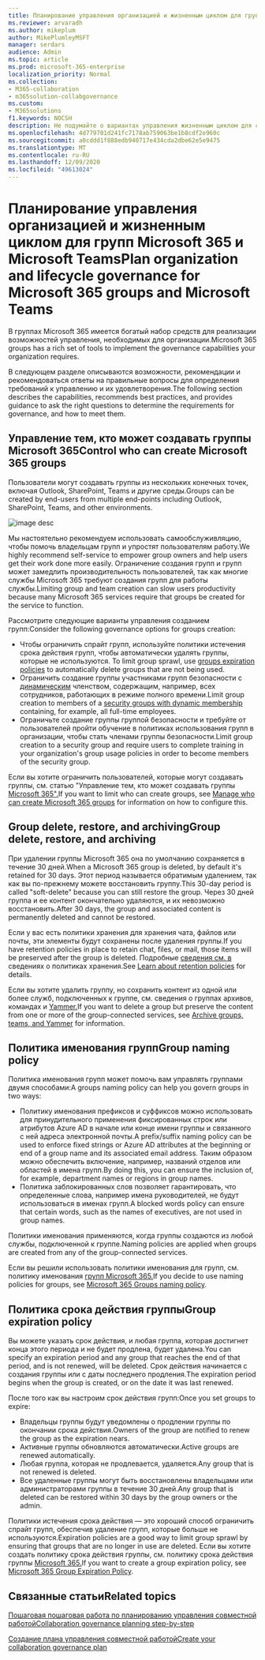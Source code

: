 ```yaml
---
title: Планирование управления организацией и жизненным циклом для групп Microsoft 365 и Microsoft Teams
ms.reviewer: arvaradh
ms.author: mikeplum
author: MikePlumleyMSFT
manager: serdars
audience: Admin
ms.topic: article
ms.prod: microsoft-365-enterprise
localization_priority: Normal
ms.collection:
- M365-collaboration
- m365solution-collabgovernance
ms.custom:
- M365solutions
f1.keywords: NOCSH
description: Не подумайте о вариантах управления жизненным циклом для средств совместной работы в Microsoft 365
ms.openlocfilehash: 4d779701d241fc7178ab759063be1b8cdf2e960c
ms.sourcegitcommit: a0cddd1f888edb940717e434cda2dbe62e5e9475
ms.translationtype: MT
ms.contentlocale: ru-RU
ms.lasthandoff: 12/09/2020
ms.locfileid: "49613024"
---
```

# <a name="plan-organization-and-lifecycle-governance-for-microsoft-365-groups-and-microsoft-teams"></a><span data-ttu-id="da961-103">Планирование управления организацией и жизненным циклом для групп Microsoft 365 и Microsoft Teams</span><span class="sxs-lookup"><span data-stu-id="da961-103">Plan organization and lifecycle governance for Microsoft 365 groups and Microsoft Teams</span></span>

<span data-ttu-id="da961-104">В группах Microsoft 365 имеется богатый набор средств для реализации возможностей управления, необходимых для организации.</span><span class="sxs-lookup"><span data-stu-id="da961-104">Microsoft 365 groups has a rich set of tools to implement the governance capabilities your organization requires.</span></span> 

<span data-ttu-id="da961-105">В следующем разделе описываются возможности, рекомендации и рекомендоваться ответы на правильные вопросы для определения требований к управлению и их удовлетворения.</span><span class="sxs-lookup"><span data-stu-id="da961-105">The following section describes the capabilities, recommends best practices, and provides guidance to ask the right questions to determine the requirements for governance, and how to meet them.</span></span>

## <a name="control-who-can-create-microsoft-365-groups"></a><span data-ttu-id="da961-106">Управление тем, кто может создавать группы Microsoft 365</span><span class="sxs-lookup"><span data-stu-id="da961-106">Control who can create Microsoft 365 groups</span></span>

<span data-ttu-id="da961-107">Пользователи могут создавать группы из нескольких конечных точек, включая Outlook, SharePoint, Teams и другие среды.</span><span class="sxs-lookup"><span data-stu-id="da961-107">Groups can be created by end-users from multiple end-points including Outlook, SharePoint, Teams, and other environments.</span></span>

![image desc](../media/04.png)

<span data-ttu-id="da961-109">Мы настоятельно рекомендуем использовать самообслуживляцию, чтобы помочь владельцам групп и упростят пользователям работу.</span><span class="sxs-lookup"><span data-stu-id="da961-109">We highly recommend self-service to empower group owners and help users get their work done more easily.</span></span> <span data-ttu-id="da961-110">Ограничение создания групп и групп может замедлить производительность пользователей, так как многие службы Microsoft 365 требуют создания групп для работы службы.</span><span class="sxs-lookup"><span data-stu-id="da961-110">Limiting group and team creation can slow users productivity because many Microsoft 365 services require that groups be created for the service to function.</span></span>

<span data-ttu-id="da961-111">Рассмотрите следующие варианты управления созданием групп:</span><span class="sxs-lookup"><span data-stu-id="da961-111">Consider the following governance options for groups creation:</span></span>

- <span data-ttu-id="da961-112">Чтобы ограничить спрайт групп, используйте политики истечения срока действия групп, чтобы автоматически удалять группы, которые не используются. [](microsoft-365-groups-expiration-policy.md)</span><span class="sxs-lookup"><span data-stu-id="da961-112">To limit group sprawl, use [groups expiration policies](microsoft-365-groups-expiration-policy.md) to automatically delete groups that are not being used.</span></span>
- <span data-ttu-id="da961-113">Ограничить создание группы участниками групп безопасности с [динамическим](https://docs.microsoft.com/azure/active-directory/users-groups-roles/groups-create-rule) членством, содержащим, например, всех сотрудников, работающих в режиме полного времени.</span><span class="sxs-lookup"><span data-stu-id="da961-113">Limit group creation to members of a [security groups with dynamic membership](https://docs.microsoft.com/azure/active-directory/users-groups-roles/groups-create-rule) containing, for example, all full-time employees.</span></span>
- <span data-ttu-id="da961-114">Ограничьте создание группы группой безопасности и требуйте от пользователей пройти обучение в политиках использования групп в организации, чтобы стать членами группы безопасности.</span><span class="sxs-lookup"><span data-stu-id="da961-114">Limit group creation to a security group and require users to complete training in your organization's group usage policies in order to become members of the security group.</span></span>

<span data-ttu-id="da961-115">Если вы хотите ограничить пользователей, которые могут создавать группы, см. статью "Управление тем, кто может создавать группы [Microsoft 365".](manage-creation-of-groups.md)</span><span class="sxs-lookup"><span data-stu-id="da961-115">If you want to limit who can create groups, see [Manage who can create Microsoft 365 groups](manage-creation-of-groups.md) for information on how to configure this.</span></span>

## <a name="group-delete-restore-and-archiving"></a><span data-ttu-id="da961-116">Group delete, restore, and archiving</span><span class="sxs-lookup"><span data-stu-id="da961-116">Group delete, restore, and archiving</span></span>

<span data-ttu-id="da961-117">При удалении группы Microsoft 365 она по умолчанию сохраняется в течение 30 дней.</span><span class="sxs-lookup"><span data-stu-id="da961-117">When a Microsoft 365 group is deleted, by default it's retained for 30 days.</span></span> <span data-ttu-id="da961-118">Этот период называется обратимым удалением, так как вы по-прежнему можете восстановить группу.</span><span class="sxs-lookup"><span data-stu-id="da961-118">This 30-day period is called "soft-delete" because you can still restore the group.</span></span> <span data-ttu-id="da961-119">Через 30 дней группа и ее контент окончательно удаляются, и их невозможно восстановить.</span><span class="sxs-lookup"><span data-stu-id="da961-119">After 30 days, the group and associated content is permanently deleted and cannot be restored.</span></span>

<span data-ttu-id="da961-120">Если у вас есть политики хранения для хранения чата, файлов или почты, эти элементы будут сохранены после удаления группы.</span><span class="sxs-lookup"><span data-stu-id="da961-120">If you have retention policies in place to retain chat, files, or mail, those items will be preserved after the group is deleted.</span></span> <span data-ttu-id="da961-121">Подробные [сведения см. в](https://docs.microsoft.com/microsoft-365/compliance/retention-policies) сведениях о политиках хранения.</span><span class="sxs-lookup"><span data-stu-id="da961-121">See [Learn about retention policies](https://docs.microsoft.com/microsoft-365/compliance/retention-policies) for details.</span></span>

<span data-ttu-id="da961-122">Если вы хотите удалить группу, но сохранить контент из одной или более служб, подключенных к группе, см. сведения о группах архивов, командах и [Yammer.](end-life-cycle-groups-teams-sites-yammer.md)</span><span class="sxs-lookup"><span data-stu-id="da961-122">If you want to delete a group but preserve the content from one or more of the group-connected services, see [Archive groups, teams, and Yammer](end-life-cycle-groups-teams-sites-yammer.md) for information.</span></span>

## <a name="group-naming-policy"></a><span data-ttu-id="da961-123">Политика именования групп</span><span class="sxs-lookup"><span data-stu-id="da961-123">Group naming policy</span></span>

<span data-ttu-id="da961-124">Политика именования групп может помочь вам управлять группами двумя способами:</span><span class="sxs-lookup"><span data-stu-id="da961-124">A groups naming policy can help you govern groups in two ways:</span></span>

- <span data-ttu-id="da961-125">Политику именования префиксов и суффиксов можно использовать для принудительного применения фиксированных строк или атрибутов Azure AD в начале или конце имени группы и связанного с ней адреса электронной почты.</span><span class="sxs-lookup"><span data-stu-id="da961-125">A prefix/suffix naming policy can be used to enforce fixed strings or Azure AD attributes at the beginning or end of a group name and its associated email address.</span></span> <span data-ttu-id="da961-126">Таким образом можно обеспечить включение, например, названий отделов или областей в имена групп.</span><span class="sxs-lookup"><span data-stu-id="da961-126">By doing this, you can ensure the inclusion of, for example, department names or regions in group names.</span></span>
- <span data-ttu-id="da961-127">Политика заблокированных слов позволяет гарантировать, что определенные слова, например имена руководителей, не будут использоваться в именах групп.</span><span class="sxs-lookup"><span data-stu-id="da961-127">A blocked words policy can ensure that certain words, such as the names of executives, are not used in group names.</span></span>

<span data-ttu-id="da961-128">Политики именования применяются, когда группы создаются из любой службы, подключенной к группе.</span><span class="sxs-lookup"><span data-stu-id="da961-128">Naming policies are applied when groups are created from any of the group-connected services.</span></span>

<span data-ttu-id="da961-129">Если вы решили использовать политики именования для групп, см. политику именования [групп Microsoft 365.](groups-naming-policy.md)</span><span class="sxs-lookup"><span data-stu-id="da961-129">If you decide to use naming policies for groups, see [Microsoft 365 Groups naming policy](groups-naming-policy.md).</span></span>

## <a name="group-expiration-policy"></a><span data-ttu-id="da961-130">Политика срока действия группы</span><span class="sxs-lookup"><span data-stu-id="da961-130">Group expiration policy</span></span>

<span data-ttu-id="da961-131">Вы можете указать срок действия, и любая группа, которая достигнет конца этого периода и не будет продлена, будет удалена.</span><span class="sxs-lookup"><span data-stu-id="da961-131">You can specify an expiration period and any group that reaches the end of that period, and is not renewed, will be deleted.</span></span> <span data-ttu-id="da961-132">Срок действия начинается с создания группы или с даты последнего продления.</span><span class="sxs-lookup"><span data-stu-id="da961-132">The expiration period begins when the group is created, or on the date it was last renewed.</span></span>

<span data-ttu-id="da961-133">После того как вы настроим срок действия групп:</span><span class="sxs-lookup"><span data-stu-id="da961-133">Once you set groups to expire:</span></span>
- <span data-ttu-id="da961-134">Владельцы группы будут уведомлены о продлении группы по окончании срока действия.</span><span class="sxs-lookup"><span data-stu-id="da961-134">Owners of the group are notified to renew the group as the expiration nears.</span></span>
- <span data-ttu-id="da961-135">Активные группы обновляются автоматически.</span><span class="sxs-lookup"><span data-stu-id="da961-135">Active groups are renewed automatically.</span></span>
- <span data-ttu-id="da961-136">Любая группа, которая не продлевается, удаляется.</span><span class="sxs-lookup"><span data-stu-id="da961-136">Any group that is not renewed is deleted.</span></span>
- <span data-ttu-id="da961-137">Все удаленные группы могут быть восстановлены владельцами или администраторами группы в течение 30 дней.</span><span class="sxs-lookup"><span data-stu-id="da961-137">Any group that is deleted can be restored within 30 days by the group owners or the admin.</span></span>

<span data-ttu-id="da961-138">Политики истечения срока действия — это хороший способ ограничить спрайт групп, обеспечив удаление групп, которые больше не используются.</span><span class="sxs-lookup"><span data-stu-id="da961-138">Expiration policies are a good way to limit group sprawl by ensuring that groups that are no longer in use are deleted.</span></span> <span data-ttu-id="da961-139">Если вы хотите создать политику срока действия группы, см. политику срока действия группы [Microsoft 365.](microsoft-365-groups-expiration-policy.md)</span><span class="sxs-lookup"><span data-stu-id="da961-139">If you want to create a group expiration policy, see [Microsoft 365 Group Expiration Policy](microsoft-365-groups-expiration-policy.md).</span></span>

## <a name="related-topics"></a><span data-ttu-id="da961-140">Связанные статьи</span><span class="sxs-lookup"><span data-stu-id="da961-140">Related topics</span></span>

[<span data-ttu-id="da961-141">Пошаговая пошаговая работа по планированию управления совместной работой</span><span class="sxs-lookup"><span data-stu-id="da961-141">Collaboration governance planning step-by-step</span></span>](collaboration-governance-overview.md#collaboration-governance-planning-step-by-step)

[<span data-ttu-id="da961-142">Создание плана управления совместной работой</span><span class="sxs-lookup"><span data-stu-id="da961-142">Create your collaboration governance plan</span></span>](collaboration-governance-first.md)
